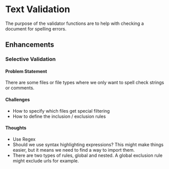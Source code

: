 # Text Validation

The purpose of the validator functions are to help with checking a document for spelling errors.

## Enhancements

### Selective Validation

#### Problem Statement

There are some files or file types where we only want to spell check strings or comments.

#### Challenges

-   How to specify which files get special filtering
-   How to define the inclusion / exclusion rules

#### Thoughts

-   Use Regex
-   Should we use syntax highlighting expressions? This might make things easier, but it means we need to find a way to import them.
-   There are two types of rules, global and nested. A global exclusion rule might exclude urls for example.
